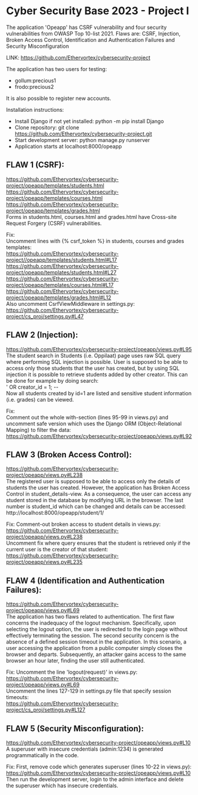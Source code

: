 # Cyber Security Base 2023 - Project I

The application 'Opeapp' has CSRF vulnerability and four security vulnerabilities from OWASP Top 10-list 2021.
Flaws are: CSRF, Injection, Broken Access Control, Identification and Authentication Failures and Security Misconfiguration

LINK: https://github.com/Ethervortex/cybersecurity-project  

The application has two users for testing:
* gollum:precious1
* frodo:precious2

It is also possible to register new accounts.

Installation instructions:
- Install Django if not yet installed: python -m pip install Django
- Clone repository: git clone https://github.com/Ethervortex/cybersecurity-project.git
- Start development server: python manage.py runserver
- Application starts at localhost:8000/opeapp

## FLAW 1 (CSRF):
https://github.com/Ethervortex/cybersecurity-project/opeapp/templates/students.html
https://github.com/Ethervortex/cybersecurity-project/opeapp/templates/courses.html
https://github.com/Ethervortex/cybersecurity-project/opeapp/templates/grades.html  
Forms in students.html, courses.html and grades.html have Cross-site Request Forgery (CSRF) vulnerabilities.  

Fix:  
Uncomment lines with {% csrf_token %} in students, courses and grades templates:  
https://github.com/Ethervortex/cybersecurity-project//opeapp/templates/students.html#L17
https://github.com/Ethervortex/cybersecurity-project/opeapp/templates/students.html#L27
https://github.com/Ethervortex/cybersecurity-project/opeapp/templates/courses.html#L17
https://github.com/Ethervortex/cybersecurity-project/opeapp/templates/grades.html#L12  
Also uncomment CsrfViewMiddleware in settings.py:  
https://github.com/Ethervortex/cybersecurity-project/cs_proj/settings.py#L47

## FLAW 2 (Injection):
https://github.com/Ethervortex/cybersecurity-project/opeapp/views.py#L95  
The student search in Students (i.e. Oppilaat) page uses raw SQL query where performing SQL injection is possible.
User is supposed to be able to access only those students that the user has created, but by using SQL
injection it is possible to retrieve students added by other creator. This can be done for example by
doing search:  
' OR creator_id = 1; --  
Now all students created by id=1 are listed and sensitive student information (i.e. grades) can be viewed.  

Fix:  
Comment out the whole with-section (lines 95-99 in views.py) and uncomment safe version which uses the Django ORM
(Object-Relational Mapping) to filter the data:  
https://github.com/Ethervortex/cybersecurity-project/opeapp/views.py#L92

## FLAW 3 (Broken Access Control):
https://github.com/Ethervortex/cybersecurity-project/opeapp/views.py#L238  
The registered user is supposed to be able to access only the details of students the user has created. However,
the application has Broken Access Control in student_details-view. As a consequence, the user can access any
student stored in the database by modifying URL in the browser. The last number is student_id which can be changed and
details can be accessed:  
http://localhost:8000/opeapp/student/1/  

Fix:
Comment-out broken access to student details in views.py:  
https://github.com/Ethervortex/cybersecurity-project/opeapp/views.py#L238  
Uncomment fix where query ensures that the student is retrieved only if the current user is the creator of that student:  
https://github.com/Ethervortex/cybersecurity-project/opeapp/views.py#L235

## FLAW 4 (Identification and Authentication Failures):
https://github.com/Ethervortex/cybersecurity-project/opeapp/views.py#L69  
The application has two flaws related to authentication. The first flaw concerns the inadequacy of the logout mechanism.
Specifically, upon selecting the logout option, the user is redirected to the login page without effectively terminating the session.
The second security concern is the absence of a defined session timeout in the application. In this scenario,
a user accessing the application from a public computer simply closes the browser and departs. Subsequently, an attacker
gains access to the same browser an hour later, finding the user still authenticated.  

Fix:
Uncomment the line 'logout(request)' in views.py:  
https://github.com/Ethervortex/cybersecurity-project/opeapp/views.py#L69  
Uncomment the lines 127-129 in settings.py file that specify session timeouts:  
https://github.com/Ethervortex/cybersecurity-project/cs_proj/settings.py#L127

## FLAW 5 (Security Misconfiguration):
https://github.com/Ethervortex/cybersecurity-project/opeapp/views.py#L10  
A superuser with insecure credentials (admin:1234) is generated programmatically in the code.  

Fix:
First, remove code which generates superuser (lines 10-22 in views.py):  
https://github.com/Ethervortex/cybersecurity-project/opeapp/views.py#L10  
Then run the development server, login to the admin interface and delete the superuser which has insecure credentials.

